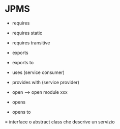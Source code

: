 # JPMS

* requires  <modulo>
* requires static <modulo>
* requires transitive <modulo>

* exports <package>
* exports <package> to <modulo>

* uses <service>  (service consumer)

* provides <service> with <class>  (service provider)

* open <modulo>  --> open module xxx
* opens <package>
* opens <package> to <modulo>

<service> = interface o abstract class che descrive un servizio